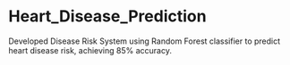 # Heart_Disease_Prediction
Developed Disease Risk System using Random Forest classifier to predict heart disease risk, achieving 85% accuracy.
